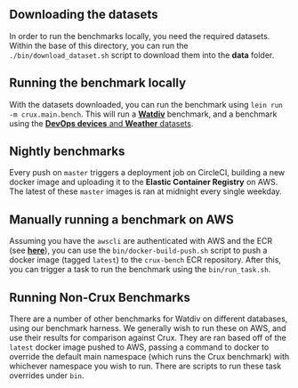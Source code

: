 ## Downloading the datasets

In order to run the benchmarks locally, you need the required datasets. Within the base of this directory, you can run the `./bin/download_dataset.sh` script to download them into the **data** folder.

## Running the benchmark locally

With the datasets downloaded, you can run the benchmark using `lein run -m crux.main.bench`. This will run a [**Watdiv**](https://dsg.uwaterloo.ca/watdiv/) benchmark, and a benchmark using the [**DevOps devices** and **Weather** datasets](https://docs.timescale.com/v1.2/tutorials/other-sample-datasets#in-depth-devices).

## Nightly benchmarks

Every push on `master` triggers a deployment job on CircleCI, building a new docker image and uploading it to the **Elastic Container Registry** on AWS. The latest of these `master` images is ran at midnight every single weekday.

## Manually running a benchmark on AWS

Assuming you have the `awscli` are authenticated with AWS and the ECR (see [**here**](https://docs.aws.amazon.com/cli/latest/reference/ecr/get-login.html)), you can use the `bin/docker-build-push.sh` script to push a docker image (tagged `latest`) to the `crux-bench` ECR repository. After this, you can trigger a task to run the benchmark using the `bin/run_task.sh`.

## Running Non-Crux Benchmarks

There are a number of other benchmarks for Watdiv on different databases, using our benchmark harness. We generally wish to run these on AWS, and use their results for comparison against Crux. They are ran based off of the `latest` docker image pushed to AWS, passing a command to docker to override the default main namespace (which runs the Crux benchmark) with whichever namespace you wish to run. There are scripts to run these task overrides under `bin`.